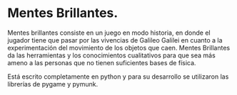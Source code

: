 # Mentes Brillantes.
Mentes brillantes consiste en un juego en modo historia, en donde el jugador tiene que pasar por las vivencias de Galileo Galilei en cuanto a la experimentación del movimiento de los objetos que caen. Mentes Brillantes da las herramientas y los conocimientos cualitativos para que sea más ameno a las personas que no tienen suficientes bases de física.

Está escrito completamente en python y para su desarrollo se utilizaron las librerías de pygame y pymunk.
